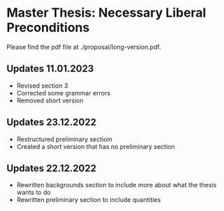 # Master Thesis: Necessary Liberal Preconditions
Please find the pdf file at ./proposal/long-version.pdf. 

## Updates 11.01.2023
- Revised section 3
- Corrected some grammar errors
- Removed short version

## Updates 23.12.2022 
- Restructured preliminary sectioin
- Created a short version that has no preliminary section

## Updates 22.12.2022 
- Rewritten backgrounds section to include more about what the thesis wants to do
- Rewritten preliminary section to include quantities

